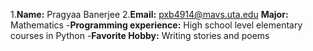 1.**Name:** Pragyaa Banerjee
2.**Email:** pxb4914@mavs.uta.edu
**Major:** Mathematics
-**Programming experience:** High school level elementary courses in Python
-**Favorite Hobby:** Writing stories and poems

